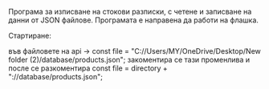 Програма за изписване на стокови разписки, с четене и записване на данни от JSON файлове.
Програмата е направена да работи на флашка.

Стартиране:

във файловете на api -> const file = "C://Users/MY/OneDrive/Desktop/New folder (2)/database/products.json"; закоментира се тази променлива и 
после се разкоментира const file = directory + "://database/products.json";
